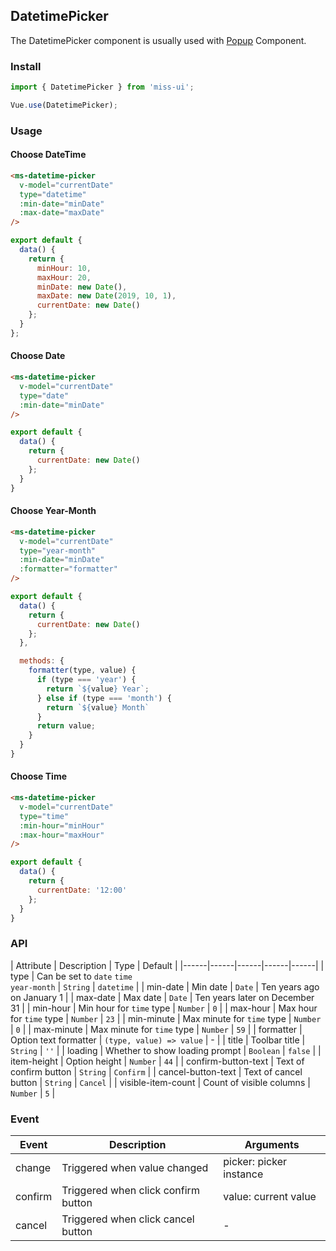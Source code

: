 ## DatetimePicker
The DatetimePicker component is usually used with [Popup](#/en-US/popup) Component.

### Install
``` javascript
import { DatetimePicker } from 'miss-ui';

Vue.use(DatetimePicker);
```

### Usage

#### Choose DateTime

```html
<ms-datetime-picker
  v-model="currentDate"
  type="datetime"
  :min-date="minDate"
  :max-date="maxDate"
/>
```

```javascript
export default {
  data() {
    return {
      minHour: 10,
      maxHour: 20,
      minDate: new Date(),
      maxDate: new Date(2019, 10, 1),
      currentDate: new Date()
    };
  }
};
```

#### Choose Date

```html
<ms-datetime-picker
  v-model="currentDate"
  type="date"
  :min-date="minDate"
/>
```

```js
export default {
  data() {
    return {
      currentDate: new Date()
    };
  }
}
```

#### Choose Year-Month

```html
<ms-datetime-picker
  v-model="currentDate"
  type="year-month"
  :min-date="minDate"
  :formatter="formatter"
/>
```

```js
export default {
  data() {
    return {
      currentDate: new Date()
    };
  },

  methods: {
    formatter(type, value) {
      if (type === 'year') {
        return `${value} Year`;
      } else if (type === 'month') {
        return `${value} Month`
      }
      return value;
    }
  }
}
```

#### Choose Time

```html
<ms-datetime-picker
  v-model="currentDate"
  type="time"
  :min-hour="minHour"
  :max-hour="maxHour"
/>
```

```js
export default {
  data() {
    return {
      currentDate: '12:00'
    };
  }
}
```

### API

| Attribute | Description | Type | Default |
|------|------|------|------|------|
| type | Can be set to `date` `time`<br> `year-month` | `String` | `datetime` |
| min-date | Min date | `Date` | Ten years ago on January 1 |
| max-date | Max date | `Date` | Ten years later on December 31 |
| min-hour | Min hour for `time` type | `Number` | `0` |
| max-hour | Max hour for `time` type | `Number` | `23` |
| min-minute | Max minute for `time` type | `Number` | `0` |
| max-minute | Max minute for `time` type | `Number` | `59` |
| formatter | Option text formatter | `(type, value) => value` | - |
| title | Toolbar title | `String` | `''` |
| loading | Whether to show loading prompt | `Boolean` | `false` |
| item-height | Option height | `Number` | `44` |
| confirm-button-text | Text of confirm button | `String` | `Confirm` |
| cancel-button-text | Text of cancel button | `String` | `Cancel` |
| visible-item-count | Count of visible columns | `Number` | `5` |

### Event

| Event | Description | Arguments |
|------|------|------|
| change | Triggered when value changed | picker: picker instance |
| confirm | Triggered when click confirm button | value: current value |
| cancel | Triggered when click cancel button | - |
